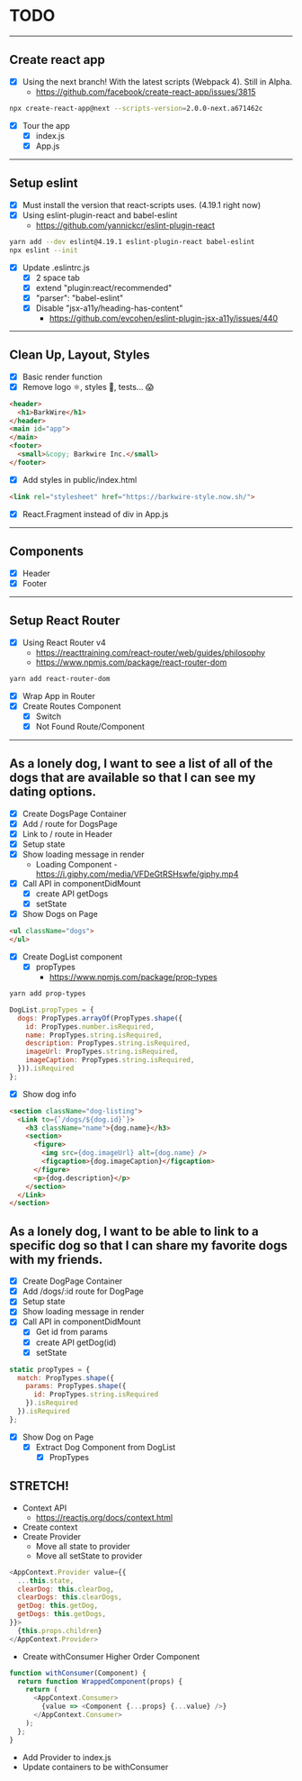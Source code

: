 # TODO

---

## Create react app

* [X] Using the next branch! With the latest scripts (Webpack 4). Still in Alpha.
  * https://github.com/facebook/create-react-app/issues/3815

```sh
npx create-react-app@next --scripts-version=2.0.0-next.a671462c
```

* [X] Tour the app
  * [X] index.js
  * [X] App.js

---

## Setup eslint

* [X] Must install the version that react-scripts uses. (4.19.1 right now)
* [X] Using eslint-plugin-react and babel-eslint
  * https://github.com/yannickcr/eslint-plugin-react

```sh
yarn add --dev eslint@4.19.1 eslint-plugin-react babel-eslint
npx eslint --init
```

* [X] Update .eslintrc.js
  * [X] 2 space tab
  * [X] extend "plugin:react/recommended"
  * [X] "parser": "babel-eslint"
  * [X] Disable "jsx-a11y/heading-has-content"
    * https://github.com/evcohen/eslint-plugin-jsx-a11y/issues/440

---

## Clean Up, Layout, Styles

* [X] Basic render function
* [X] Remove logo ⚛️, styles 💅, tests... 😱

```html
<header>
  <h1>BarkWire</h1>
</header>
<main id="app">
</main>
<footer>
  <small>&copy; Barkwire Inc.</small>
</footer>
```

* [X] Add styles in public/index.html

```html
<link rel="stylesheet" href="https://barkwire-style.now.sh/">
```

* [X] React.Fragment instead of div in App.js

---

## Components

* [X] Header
* [X] Footer

---

## Setup React Router

* [X] Using React Router v4
  * https://reacttraining.com/react-router/web/guides/philosophy
  * https://www.npmjs.com/package/react-router-dom

```sh
yarn add react-router-dom
```

* [X] Wrap App in Router
* [X] Create Routes Component
  * [X] Switch
  * [X] Not Found Route/Component

---

## As a lonely dog, I want to see a list of all of the dogs that are available so that I can see my dating options.

* [X] Create DogsPage Container
* [X] Add / route for DogsPage
* [X] Link to / route in Header
* [X] Setup state
* [X] Show loading message in render
  * Loading Component - https://i.giphy.com/media/VFDeGtRSHswfe/giphy.mp4
* [X] Call API in componentDidMount
  * [X] create API getDogs
  * [X] setState
* [X] Show Dogs on Page

```html
<ul className="dogs">
</ul>
```

* [X] Create DogList component
  * [X] propTypes
    * https://www.npmjs.com/package/prop-types

```sh
yarn add prop-types
```

```js
DogList.propTypes = {
  dogs: PropTypes.arrayOf(PropTypes.shape({
    id: PropTypes.number.isRequired,
    name: PropTypes.string.isRequired,
    description: PropTypes.string.isRequired,
    imageUrl: PropTypes.string.isRequired,
    imageCaption: PropTypes.string.isRequired,
  })).isRequired
};
```

* [X] Show dog info

```html
<section className="dog-listing">
  <Link to={`/dogs/${dog.id}`}>
    <h3 className="name">{dog.name}</h3>
    <section>
      <figure>
        <img src={dog.imageUrl} alt={dog.name} />
        <figcaption>{dog.imageCaption}</figcaption>
      </figure>
      <p>{dog.description}</p>
    </section>
  </Link>
</section>
```

## As a lonely dog, I want to be able to link to a specific dog so that I can share my favorite dogs with my friends.

* [X] Create DogPage Container
* [X] Add /dogs/:id route for DogPage
* [X] Setup state
* [X] Show loading message in render
* [X] Call API in componentDidMount
  * [X] Get id from params
  * [X] create API getDog(id)
  * [X] setState

```js
static propTypes = {
  match: PropTypes.shape({
    params: PropTypes.shape({
      id: PropTypes.string.isRequired
    }).isRequired
  }).isRequired
};
```

* [X] Show Dog on Page
  * [X] Extract Dog Component from DogList
    * [X] PropTypes

## STRETCH!

* Context API
  * https://reactjs.org/docs/context.html
* Create context
* Create Provider
  * Move all state to provider
  * Move all setState to provider

```js
<AppContext.Provider value={{
  ...this.state,
  clearDog: this.clearDog,
  clearDogs: this.clearDogs,
  getDog: this.getDog,
  getDogs: this.getDogs,
}}>
  {this.props.children}
</AppContext.Provider>
```

* Create withConsumer Higher Order Component

```js
function withConsumer(Component) {
  return function WrappedComponent(props) {
    return (
      <AppContext.Consumer>   
        {value => <Component {...props} {...value} />}   
      </AppContext.Consumer>
    );
  };
}
```

* Add Provider to index.js
* Update containers to be withConsumer